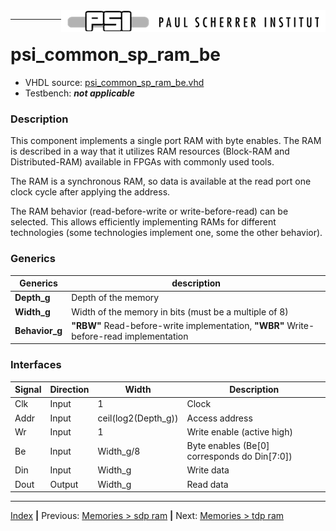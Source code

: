 <img align="right" src="../psi_logo.png">

***

# psi_common_sp_ram_be

- VHDL source: [psi_common_sp_ram_be.vhd](../../hdl/psi_common_sp_ram_be.vhd)
- Testbench: **_not applicable_**

### Description

This component implements a single port RAM with byte enables. The RAM
is described in a way that it utilizes RAM resources (Block-RAM and
Distributed-RAM) available in FPGAs with commonly used tools.

The RAM is a synchronous RAM, so data is available at the read port one
clock cycle after applying the address.

The RAM behavior (read-before-write or write-before-read) can be
selected. This allows efficiently implementing RAMs for different
technologies (some technologies implement one, some the other behavior).

### Generics
Generics        | description
----------------|--------
**Depth\_g**    | Depth of the memory
**Width\_g**    | Width of the memory in bits (must be a multiple of 8)
**Behavior\_g** | **"RBW"** Read-before-write implementation, **"WBR"** Write-before-read implementation

### Interfaces

  Signal                 | Direction  | Width                |  Description
  -----------------------| -----------|----------------------| --------------------------------------------------
  Clk                    | Input      | 1                    |  Clock
  Addr                   | Input      | ceil(log2(Depth\_g)) |  Access address
  Wr                     | Input       |1                    |  Write enable (active high)
  Be                     | Input      | Width\_g/8           |  Byte enables (Be\[0\] corresponds do Din\[7:0\])
  Din                    | Input      | Width\_g             |  Write data
  Dout                   | Output     | Width\_g             |  Read data

***
[Index](../psi_common_index.md) **|** Previous: [Memories > sdp ram](../ch3_memories/ch3_1_sdp_ram.md) **|** Next: [Memories > tdp ram](../ch3_memories/ch3_3_tdp_ram.md)
